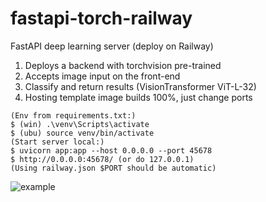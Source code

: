 # fastapi-torch-railway
FastAPI deep learning server (deploy on Railway)

1) Deploys a backend with torchvision pre-trained
2) Accepts image input on the front-end
3) Classify and return results (VisionTransformer ViT-L-32)
4) Hosting template image builds 100%, just change ports

```
(Env from requirements.txt:)
$ (win) .\venv\Scripts\activate
$ (ubu) source venv/bin/activate
(Start server local:)
$ uvicorn app:app --host 0.0.0.0 --port 45678
$ http://0.0.0.0:45678/ (or do 127.0.0.1)
(Using railway.json $PORT should be automatic)
```
![example](media/example.png)
